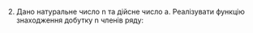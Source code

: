 2. Дано натуральне число n та дійсне число а. Реалізувати
функцію знаходження добутку n членів ряду:
